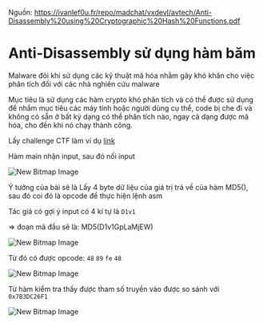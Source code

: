 Nguồn: https://ivanlef0u.fr/repo/madchat/vxdevl/avtech/Anti-Disassembly%20using%20Cryptographic%20Hash%20Functions.pdf

# Anti-Disassembly sử dụng hàm băm

Malware đôi khi sử dụng các kỹ thuật mã hóa nhằm gây khó khăn cho việc phân tích đối với các nhà nghiên cứu malware

Mục tiêu là sử dụng các hàm crypto khó phân tích và có thể được sử dụng để nhắm mục tiêu các máy tính hoặc người dùng cụ thể, code bị che đi và không có sẵn ở bất kỳ dạng có thể phân tích nào, ngay cả dạng được mã hóa, cho đến khi nó chạy thành công. 

Lấy challenge CTF làm ví dụ [link](https://play.picoctf.org/practice/challenge/151?category=3&page=3)

Hàm main nhận input, sau đó nối input 

![New Bitmap Image](https://user-images.githubusercontent.com/101321172/157843432-e5f36526-96d1-4c3c-b210-978415d51d7e.png)

Ý tưởng của bài sẽ là Lấy 4 byte dữ liệu của giá trị trả về của hàm MD5(), sau đó coi đó là opcode để thực hiện lệnh asm

Tác giả có gợi ý input có 4 kí tự là ```D1v1```

=> đoạn mã đầu sẽ là: MD5(D1v1GpLaMjEW)

![New Bitmap Image](https://user-images.githubusercontent.com/101321172/157844012-381a2d2c-f3a2-47ac-a2c0-a00cc84419c4.png)

Từ đó có được opcode: ```48``` ```89``` ```fe``` ```48```

![New Bitmap Image](https://user-images.githubusercontent.com/101321172/157844578-cd4da432-6711-4c3d-9e60-bff3208a2529.png)

Từ hàm kiểm tra thấy được tham số truyền vào được so sánh với ```0x7B3DC26F1```

![New Bitmap Image](https://user-images.githubusercontent.com/101321172/157844923-de9b6735-891f-41a1-9a6c-24ddfc78f587.png)

